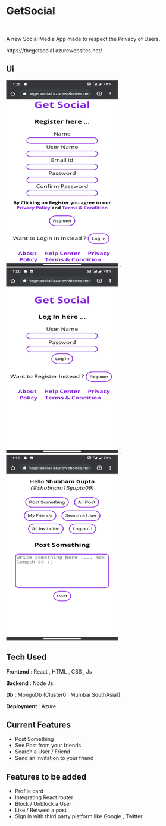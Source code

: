 # GetSocial
<br/>
<p>A new Social Media App made to respect the Privacy of Users.</p>
https://thegetsocial.azurewebsites.net/

## Ui
<img src="./images/img1.png"  width="300" height="500"> , <img src="./images/img2.png"  width="300" height="500"> , <img src="./images/img3.png"  width="300" height="500"> <br/>

## Tech Used
<p> <b>Frontend</b> : React , HTML , CSS , Js </p>
<p> <b>Backend</b> : Node Js</p>
<p> <b>Db</b> : MongoDb (Cluster0 : Mumbai SouthAsia1) </p>
<p> <b>Deployment</b> : Azure </p>

## Current Features
<ul>
  <li>Post Something</li>
  <li>See Post from your friends</li>
  <li>Search a User / Friend</li>
  <li>Send an invitation to your friend</li>
</ul>

## Features to be added
<ul>
 <li>Profile card</li>
 <li> Integrating React router </li>
 <li>Block / Unblock a User</li>
 <li>Like / Retweet a post</li>
 <li>Sign in with third party platform like Google , Twitter </li>
</ul>
